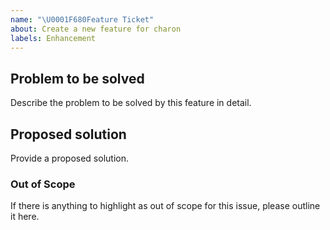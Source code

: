 ```yaml
---
name: "\U0001F680Feature Ticket"
about: Create a new feature for charon
labels: Enhancement
---
```


## Problem to be solved

Describe the problem to be solved by this feature in detail.

## Proposed solution

Provide a proposed solution.

### Out of Scope

If there is anything to highlight as out of scope for this issue, please outline it here.
